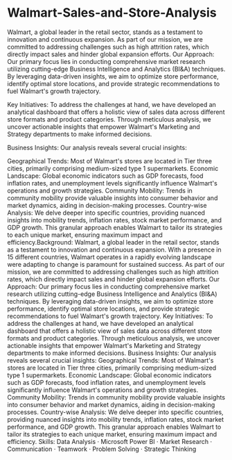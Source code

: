 # Walmart-Sales-and-Store-Analysis
Walmart, a global leader in the retail sector, stands as a testament to innovation and continuous expansion. As part of our mission, we are committed to addressing challenges such as high attrition rates, which directly impact sales and hinder global expansion efforts. Our Approach: Our primary focus lies in conducting comprehensive market research utilizing cutting-edge Business Intelligence and Analytics (BI&A) techniques. By leveraging data-driven insights, we aim to optimize store performance, identify optimal store locations, and provide strategic recommendations to fuel Walmart's growth trajectory.

Key Initiatives: To address the challenges at hand, we have developed an analytical dashboard that offers a holistic view of sales data across different store formats and product categories. Through meticulous analysis, we uncover actionable insights that empower Walmart's Marketing and Strategy departments to make informed decisions.

Business Insights: Our analysis reveals several crucial insights:

Geographical Trends: Most of Walmart's stores are located in Tier three cities, primarily comprising medium-sized type 1 supermarkets. Economic Landscape: Global economic indicators such as GDP forecasts, food inflation rates, and unemployment levels significantly influence Walmart's operations and growth strategies. Community Mobility: Trends in community mobility provide valuable insights into consumer behavior and market dynamics, aiding in decision-making processes. Country-wise Analysis: We delve deeper into specific countries, providing nuanced insights into mobility trends, inflation rates, stock market performance, and GDP growth. This granular approach enables Walmart to tailor its strategies to each unique market, ensuring maximum impact and efficiency.Background: Walmart, a global leader in the retail sector, stands as a testament to innovation and continuous expansion. With a presence in 15 different countries, Walmart operates in a rapidly evolving landscape were adapting to change is paramount for sustained success. As part of our mission, we are committed to addressing challenges such as high attrition rates, which directly impact sales and hinder global expansion efforts. Our Approach: Our primary focus lies in conducting comprehensive market research utilizing cutting-edge Business Intelligence and Analytics (BI&A) techniques. By leveraging data-driven insights, we aim to optimize store performance, identify optimal store locations, and provide strategic recommendations to fuel Walmart's growth trajectory. Key Initiatives: To address the challenges at hand, we have developed an analytical dashboard that offers a holistic view of sales data across different store formats and product categories. Through meticulous analysis, we uncover actionable insights that empower Walmart's Marketing and Strategy departments to make informed decisions. Business Insights: Our analysis reveals several crucial insights: Geographical Trends: Most of Walmart's stores are located in Tier three cities, primarily comprising medium-sized type 1 supermarkets. Economic Landscape: Global economic indicators such as GDP forecasts, food inflation rates, and unemployment levels significantly influence Walmart's operations and growth strategies. Community Mobility: Trends in community mobility provide valuable insights into consumer behavior and market dynamics, aiding in decision-making processes. Country-wise Analysis: We delve deeper into specific countries, providing nuanced insights into mobility trends, inflation rates, stock market performance, and GDP growth. This granular approach enables Walmart to tailor its strategies to each unique market, ensuring maximum impact and efficiency. Skills: Data Analysis · Microsoft Power BI · Market Research · Communication · Teamwork · Problem Solving · Strategic Thinking
